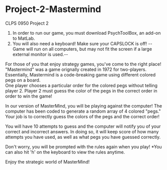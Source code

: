 # Project-2-Mastermind
CLPS 0950 Project 2

1. In order to run our game, you must download PsychToolBox, an add-on to MatLab.
2.  You will also need a keyboard! Make sure your CAPSLOCK is off!
   --Game will run on all computers, but may not fit the screen if a large external monitor is used.--

For those of you that enjoy strategy games, you've come to the right place! "Mastermind" was a game orignally created in 1972 for two-players.
Essentially, Mastermind is  a code-breaking game using different colored pegs on a board.  
One player chooses a particular order for the colored pegs without telling player 2.
Player 2 must guess the color of the pegs in the correct order in order to win the game!

In our version of MasterMind, you will be playing against the computer!
The computer has been coded to generate a random array of 4 colored "pegs." Your job is to correctly guess the colors of the pegs and the correct order!

You will have 10 attempts to guess and the computer will notify you of your correct and incorrect answers. In doing so, it will keep score of how many 
attempts you have used, as well as what pegs you have guessed correctly. 

Don't worry, you will be prompted with the rules again when you play! 
*You can also hit 'h' on the keyboard to view the rules anytime.

Enjoy the strategic world of MasterMind!
